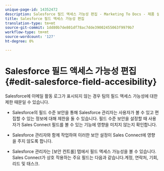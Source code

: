 ```yaml
---
unique-page-id: 14352472
description: Salesforce 필드 액세스 가능성 편집 - Marketing To Docs - 제품 설명서
title: Salesforce 필드 액세스 가능성 편집
translation-type: tm+mt
source-git-commit: 1dd80b7de801df78ac7dde39002455063f9979b7
workflow-type: tm+mt
source-wordcount: '127'
ht-degree: 0%

---
```



# Salesforce 필드 액세스 가능성 편집 {#edit-salesforce-field-accesibility}

Salesforce에 이메일 활동 로그가 표시되지 않는 경우 팀의 필드 액세스 가능성에 대한 제한 때문일 수 있습니다.

* Salesforce의 필드 수준 보안을 통해 Salesforce 관리자는 사용자가 볼 수 있고 편집할 수 있는 정보에 대해 제한을 둘 수 있습니다. 필드 수준 보안을 설정할 때 사용자가 Sales Connect 필드를 볼 수 있는 기능에 영향을 미치지 않는지 확인합니다.

* Salesforce 관리자와 함께 작업하여 이러한 보안 설정이 Sales Connect에 영향을 주지 않도록 합니다.

* Salesforce 관리자는 [보안 컨트롤] 탭에서 필드 액세스 가능성을 볼 수 있습니다. Sales Connect가 상호 작용하는 주요 필드는 다음과 같습니다.계정, 연락처, 기회, 리드 및 태스크.
